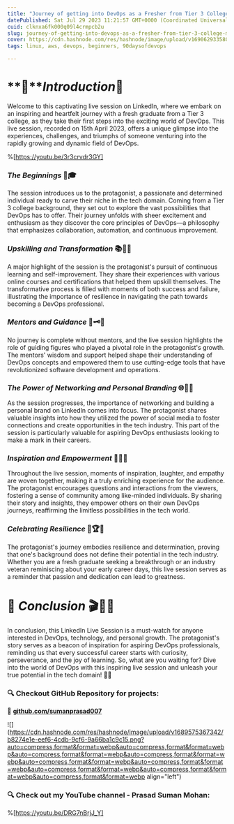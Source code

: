 ```yaml
---
title: "Journey of getting into DevOps as a Fresher from Tier 3 College | My first Live Session on LinkedIn💖"
datePublished: Sat Jul 29 2023 11:21:57 GMT+0000 (Coordinated Universal Time)
cuid: clknxa6fk000q09l4crmpcb2u
slug: journey-of-getting-into-devops-as-a-fresher-from-tier-3-college-my-first-live-session-on-linkedin
cover: https://cdn.hashnode.com/res/hashnode/image/upload/v1690629335800/8b4da0f4-7e9d-4307-98d7-6a6e42677f1e.jpeg
tags: linux, aws, devops, beginners, 90daysofdevops

---
```


# **📍***Introduction*🌟

Welcome to this captivating live session on LinkedIn, where we embark on an inspiring and heartfelt journey with a fresh graduate from a Tier 3 college, as they take their first steps into the exciting world of DevOps. This live session, recorded on 15th April 2023, offers a unique glimpse into the experiences, challenges, and triumphs of someone venturing into the rapidly growing and dynamic field of DevOps.

%[https://youtu.be/3r3crvdr3GY] 

### *The Beginnings* 🌱🎓

The session introduces us to the protagonist, a passionate and determined individual ready to carve their niche in the tech domain. Coming from a Tier 3 college background, they set out to explore the vast possibilities that DevOps has to offer. Their journey unfolds with sheer excitement and enthusiasm as they discover the core principles of DevOps—a philosophy that emphasizes collaboration, automation, and continuous improvement.

### *Upskilling and Transformation* 📚🔄💡

A major highlight of the session is the protagonist's pursuit of continuous learning and self-improvement. They share their experiences with various online courses and certifications that helped them upskill themselves. The transformative process is filled with moments of both success and failure, illustrating the importance of resilience in navigating the path towards becoming a DevOps professional.

### *Mentors and Guidance* 🙌🗝️🤝

No journey is complete without mentors, and the live session highlights the role of guiding figures who played a pivotal role in the protagonist's growth. The mentors' wisdom and support helped shape their understanding of DevOps concepts and empowered them to use cutting-edge tools that have revolutionized software development and operations.

### *The Power of Networking and Personal Branding* 🌐🔗🤝

As the session progresses, the importance of networking and building a personal brand on LinkedIn comes into focus. The protagonist shares valuable insights into how they utilized the power of social media to foster connections and create opportunities in the tech industry. This part of the session is particularly valuable for aspiring DevOps enthusiasts looking to make a mark in their careers.

### *Inspiration and Empowerment* 🌟🤝🚀

Throughout the live session, moments of inspiration, laughter, and empathy are woven together, making it a truly enriching experience for the audience. The protagonist encourages questions and interactions from the viewers, fostering a sense of community among like-minded individuals. By sharing their story and insights, they empower others on their own DevOps journeys, reaffirming the limitless possibilities in the tech world.

### *Celebrating Resilience* 🎉🏆🌈

The protagonist's journey embodies resilience and determination, proving that one's background does not define their potential in the tech industry. Whether you are a fresh graduate seeking a breakthrough or an industry veteran reminiscing about your early career days, this live session serves as a reminder that passion and dedication can lead to greatness.

# **📍** *Conclusion* 🎬📝🌟

In conclusion, this LinkedIn Live Session is a must-watch for anyone interested in DevOps, technology, and personal growth. The protagonist's story serves as a beacon of inspiration for aspiring DevOps professionals, reminding us that every successful career starts with curiosity, perseverance, and the joy of learning. So, what are you waiting for? Dive into the world of DevOps with this inspiring live session and unleash your true potential in the tech domain! 💖🚀

### **🔍 Checkout GitHub Repository for projects:**

**🔗** [**github.com/sumanprasad007**](http://github.com/sumanprasad007)

![](https://cdn.hashnode.com/res/hashnode/image/upload/v1689575367342/b8274e1e-eef6-4cdb-9cf6-9a66ba1c9c15.png?auto=compress,format&format=webp&auto=compress,format&format=webp&auto=compress,format&format=webp&auto=compress,format&format=webp&auto=compress,format&format=webp&auto=compress,format&format=webp&auto=compress,format&format=webp&auto=compress,format&format=webp&auto=compress,format&format=webp align="left")

### **🔍 Check out my YouTube channel - Prasad Suman Mohan:**

%[https://youtu.be/DRG7nBrjJ_Y]